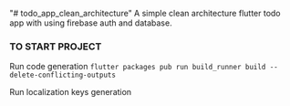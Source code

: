 "# todo_app_clean_architecture"
A simple clean architecture flutter todo app with using firebase auth and database.

### TO START PROJECT ###

Run code generation
```flutter packages pub run build_runner build --delete-conflicting-outputs```

Run localization keys generation
```  ```